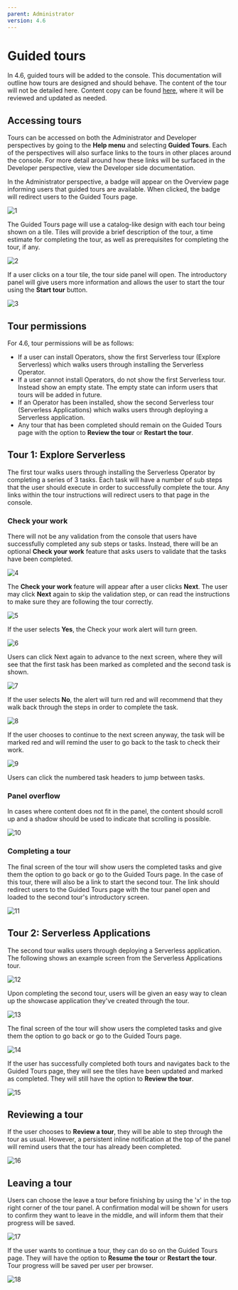 ```yaml
---
parent: Administrator
version: 4.6
---
```


# Guided tours

In 4.6, guided tours will be added to the console. This documentation will outline how tours are designed and should behave. The content of the tour will not be detailed here. Content copy can be found [here](https://docs.google.com/document/d/1qEBDNZYaKF4TDogJLYUqX-8xHCmPCKdaHfKLxMlnZQs/edit?usp=sharing), where it will be reviewed and updated as needed.

## Accessing tours
Tours can be accessed on both the Administrator and Developer perspectives by going to the **Help menu** and selecting **Guided Tours**. Each of the perspectives will also surface links to the tours in other places around the console. For more detail around how these links will be surfaced in the Developer perspective, view the Developer side documentation.

In the Administrator perspective, a badge will appear on the Overview page informing users that guided tours are available. When clicked, the badge will redirect users to the Guided Tours page.

![1](img/admin1.png)

The Guided Tours page will use a catalog-like design with each tour being shown on a tile. Tiles will provide a brief description of the tour, a time estimate for completing the tour, as well as prerequisites for completing the tour, if any.

![2](img/admin2.png)

If a user clicks on a tour tile, the tour side panel will open. The introductory panel will give users more information and allows the user to start the tour using the **Start tour** button.

![3](img/tour1-screen0.png)

## Tour permissions
For 4.6, tour permissions will be as follows:
* If a user can install Operators, show the first Serverless tour (Explore Serverless) which walks users through installing the Serverless Operator.
* If a user cannot install Operators, do not show the first Serverless tour. Instead show an empty state. The empty state can inform users that tours will be added in future.
* If an Operator has been installed, show the second Serverless tour (Serverless Applications) which walks users through deploying a Serverless application.
* Any tour that has been completed should remain on the Guided Tours page with the option to **Review the tour** or **Restart the tour**.

## Tour 1: Explore Serverless
The first tour walks users through installing the Serverless Operator by completing a series of 3 tasks. Each task will have a number of sub steps that the user should execute in order to successfully complete the tour. Any links within the tour instructions will redirect users to that page in the console.

### Check your work
There will not be any validation from the console that users have successfully completed any sub steps or tasks. Instead, there will be an optional **Check your work** feature that asks users to validate that the tasks have been completed.

![4](img/check1.png)

The **Check your work** feature will appear after a user clicks **Next**. The user may click **Next** again to skip the validation step, or can read the instructions to make sure they are following the tour correctly.

![5](img/check2.png)

If the user selects **Yes**, the Check your work alert will turn green.

![6](img/check3.png)

Users can click Next again to advance to the next screen, where they will see that the first task has been marked as completed and the second task is shown.

![7](img/tour1-screen6.png)

If the user selects **No**, the alert will turn red and will recommend that they walk back through the steps in order to complete the task.

![8](img/check4.png)

If the user chooses to continue to the next screen anyway, the task will be marked red and will remind the user to go back to the task to check their work.

![9](img/check5.png)

Users can click the numbered task headers to jump between tasks.

### Panel overflow
In cases where content does not fit in the panel, the content should scroll up and a shadow should be used to indicate that scrolling is possible.

![10](img/tour1-screen17.png)

### Completing a tour
The final screen of the tour will show users the completed tasks and give them the option to go back or go to the Guided Tours page. In the case of this tour, there will also be a link to start the second tour. The link should redirect users to the Guided Tours page with the tour panel open and loaded to the second tour's introductory screen.

![11](img/tour1-screen18.png)

## Tour 2: Serverless Applications
The second tour walks users through deploying a Serverless application. The following shows an example screen from the Serverless Applications tour.

![12](img/tour2-screen1.png)

Upon completing the second tour, users will be given an easy way to clean up the showcase application they've created through the tour.

![13](img/tour2-screen7.png)

The final screen of the tour will show users the completed tasks and give them the option to go back or go to the Guided Tours page.

![14](img/tour2-screen8.png)

If the user has successfully completed both tours and navigates back to the Guided Tours page, they will see the tiles have been updated and marked as completed. They will still have the option to **Review the tour**.

![15](img/tour2-complete.png)

## Reviewing a tour

If the user chooses to **Review a tour**, they will be able to step through the tour as usual. However, a persistent inline notification at the top of the panel will remind users that the tour has already been completed.

![16](img/tour1-complete1.png)

## Leaving a tour
Users can choose the leave a tour before finishing by using the 'x' in the top right corner of the tour panel. A confirmation modal will be shown for users to confirm they want to leave in the middle, and will inform them that their progress will be saved.

![17](img/exit-1.png)

If the user wants to continue a tour, they can do so on the Guided Tours page. They will have the option to **Resume the tour** or **Restart the tour**. Tour progress will be saved per user per browser.

![18](img/exit-4.png)
